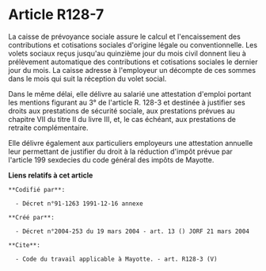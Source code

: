 # Article R128-7

La caisse de prévoyance sociale assure le calcul et l'encaissement des contributions et cotisations sociales d'origine légale
ou conventionnelle. Les volets sociaux reçus jusqu'au quinzième jour du mois civil donnent lieu à prélèvement automatique des
contributions et cotisations sociales le dernier jour du mois. La caisse adresse à l'employeur un décompte de ces sommes dans
le mois qui suit la réception du volet social. 

Dans le même délai, elle délivre au salarié une attestation d'emploi portant les mentions figurant au 3° de l'article R.
128-3 et destinée à justifier ses droits aux prestations de sécurité sociale, aux prestations prévues au chapitre VII du
titre II du livre III, et, le cas échéant, aux prestations de retraite complémentaire. 

Elle délivre également aux particuliers employeurs une attestation annuelle leur permettant de justifier du droit à la
réduction d'impôt prévue par l'article 199 sexdecies du code général des impôts de Mayotte.

**Liens relatifs à cet article**

	**Codifié par**:

	  - Décret n°91-1263 1991-12-16 annexe

	**Créé par**:

	  - Décret n°2004-253 du 19 mars 2004 - art. 13 () JORF 21 mars 2004

	**Cite**:

	  - Code du travail applicable à Mayotte. - art. R128-3 (V)
